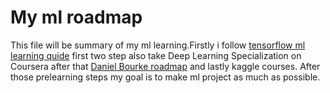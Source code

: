 # My ml roadmap

This file will be summary of my ml learning.Firstly i follow [tensorflow ml learning quide](https://www.tensorflow.org/resources/learn-ml/basics-of-machine-learning) 
first two step also take Deep Learning Specialization on Coursera after that [Daniel Bourke roadmap](https://www.mrdbourke.com/ml-resources/) and lastly kaggle courses.
After those prelearning steps my goal is to make ml project as much as possible.
